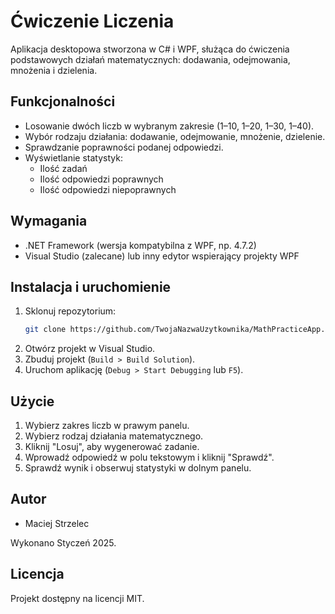 # Ćwiczenie Liczenia

Aplikacja desktopowa stworzona w C# i WPF, służąca do ćwiczenia podstawowych działań matematycznych: dodawania, odejmowania, mnożenia i dzielenia.

## Funkcjonalności

- Losowanie dwóch liczb w wybranym zakresie (1–10, 1–20, 1–30, 1–40).
- Wybór rodzaju działania: dodawanie, odejmowanie, mnożenie, dzielenie.
- Sprawdzanie poprawności podanej odpowiedzi.
- Wyświetlanie statystyk:
  - Ilość zadań
  - Ilość odpowiedzi poprawnych
  - Ilość odpowiedzi niepoprawnych

## Wymagania

- .NET Framework (wersja kompatybilna z WPF, np. 4.7.2)
- Visual Studio (zalecane) lub inny edytor wspierający projekty WPF

## Instalacja i uruchomienie

1. Sklonuj repozytorium:
   ```bash
   git clone https://github.com/TwojaNazwaUzytkownika/MathPracticeApp.git

2. Otwórz projekt w Visual Studio.
3. Zbuduj projekt (`Build > Build Solution`).
4. Uruchom aplikację (`Debug > Start Debugging` lub `F5`).

## Użycie

1. Wybierz zakres liczb w prawym panelu.
2. Wybierz rodzaj działania matematycznego.
3. Kliknij "Losuj", aby wygenerować zadanie.
4. Wprowadź odpowiedź w polu tekstowym i kliknij "Sprawdź".
5. Sprawdź wynik i obserwuj statystyki w dolnym panelu.

## Autor

* Maciej Strzelec

Wykonano Styczeń 2025.

## Licencja

Projekt dostępny na licencji MIT.
